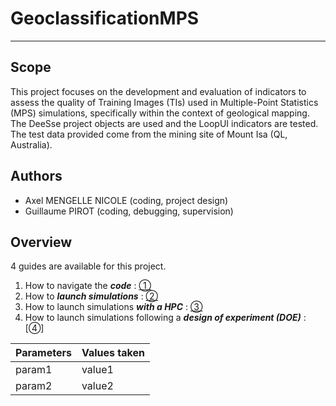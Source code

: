 # GeoclassificationMPS

---
## Scope
This project focuses on the development and evaluation of indicators to assess the quality of Training Images (TIs) used in Multiple-Point Statistics (MPS) simulations, specifically within the context of geological mapping. The DeeSse project objects are used and the LoopUI indicators are tested. The test data provided come from the mining site of Mount Isa (QL, Australia). 

## Authors
- Axel MENGELLE NICOLE (coding, project design)
- Guillaume PIROT (coding, debugging, supervision)

## Overview
4 guides are available for this project.
1. How to navigate the ***code*** : [①](https://github.com/AxMeNi/GeoclassificationMPS/blob/main/Guide%20I%20%C2%B7%20Navigate%20the%20code.md)
2. How to ***launch simulations*** : [②](https://github.com/AxMeNi/GeoclassificationMPS/blob/main/Guide%20II%20%C2%B7%20Launch%20simulations.md)
3. How to launch simulations ***with a HPC*** : [③](https://github.com/AxMeNi/GeoclassificationMPS/blob/main/Guide%20III%20%C2%B7%20Launch%20a%20simulation%20on%20a%20HPC)
4. How to launch simulations following a ***design of experiment (DOE)*** : [④]

| Parameters | Values taken |
| ----------- | ----------- |
| param1 | value1 |
| param2 | value2 |

